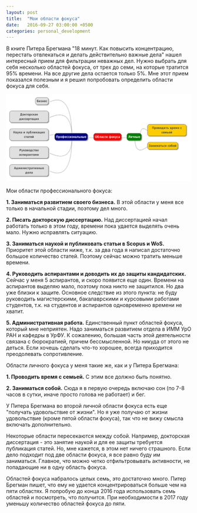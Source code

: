 ```yaml
---
layout: post
title:  "Мои области фокуса"
date:   2016-09-27 03:00:00 +0500
categories: personal_development
---
```

В книге Питера Брегмана "18 минут. Как повысить концентрацию, перестать отвлекаться и делать действительно важные дела" нашел интересный прием для фильтрации неважных дел. Нужно выбрать для себя несколько областей фокуса, от трех до семи, на которые тратится 95% времени. На все другие дела остается только 5%. Мне этот прием показался полезным и я решил попробовать определить области фокуса для себя.

![Диаграмма областей фокуса](/assets/focus_areas.png)

<!--more-->

Мои области профессионального фокуса:

**1. Заниматься развитием своего бизнеса.** В этой области у меня все только в начальной стадии, поэтому дел много.

**2. Писать докторскую диссертацию.** Над диссертацией начал работать только в этом году, времени пока удается выделять очень мало. Нужно исправлять ситуацию.

**3. Заниматься наукой и публиковать статьи в Scopus и WoS.** Приоритет этой области ниже, т.к. за два года я написал достаточно большое количество статей. Поэтому сейчас можно тратить меньше времени.

**4. Руководить аспирантами и доводить их до защиты кандидатских.** Сейчас у меня 5 аспирантов, и скоро появится еще один. Времени на аспирантов выделяю мало, поэтому пока никто не защитился. Но два уже близки к защите. Основное следствие из этого пункта: не буду руководить магистерскими, бакалаврскими и курсовыми работами студентов, т.к. на студентов и аспирантов одновременно времени не хватит.

**5. Административная работа.** Единственный пункт областей фокуса, который мне неприятен. Надо заниматься развитием отдела в ИММ УрО РАН и кафедры в УрФУ. К сожалению, большая часть этой деятельности связана с бюрократией, причем бессмысленной. Но никуда от этого не деться. Если хочешь сделать что-то хорошее, всегда приходится преодолевать сопротивление.

Области личного фокуса у меня такие же, как и у Питера Брегмана:

**1. Проводить время с семьей.** С этим все должно быть понятно.

**2. Заниматься собой.** Сюда я в первую очередь включаю сон (по 7-8 часов в сутки, иначе просто голова не работает) и бег.

У Питера Брегмана во второй личной области фокуса есть еще "получать удовольствие от жизни". Но я уже получаю от жизни удовольствие (кроме пятой области фокуса), так что не вижу смысла включать дополнительно.

Некоторые области пересекаются между собой. Например, докторская диссертация - это занятие наукой и для ее защиты требуется публикация статей. Но, мне кажется, в этом нет ничего страшного. Если дело подходит под две области фокуса, я все равно буду им заниматься. Главное, что можно четко отфильтровывать активности, не попадающие ни в одну область фокуса.

Областей фокуса набралось целых семь, это достаточно много. Питер Брегман пишет, что ему не удается концентрироваться больше чем на пяти областях. Я попробую до конца 2016 года использовать семь областей и посмотреть, что получится. При необходимости в 2017 году уменьшу количество областей фокуса до пяти.
  

